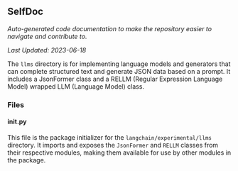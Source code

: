 <!--- START SELFDOC --->
## SelfDoc
_Auto-generated code documentation to make the repository easier to navigate and contribute to._

_Last Updated: 2023-06-18_

The `llms` directory is for implementing language models and generators that can complete structured text and generate JSON data based on a prompt. It includes a JsonFormer class and a RELLM (Regular Expression Language Model) wrapped LLM (Language Model) class.

### Files
#### __init__.py
This file is the package initializer for the `langchain/experimental/llms` directory. It imports and exposes the `JsonFormer` and `RELLM` classes from their respective modules, making them available for use by other modules in the package.

<!--- END SELFDOC --->